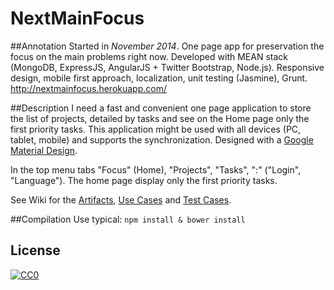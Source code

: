 # NextMainFocus

##Annotation
Started in *November 2014*. One page app for preservation the focus on the main problems right now. Developed with MEAN stack (MongoDB, ExpressJS, AngularJS + Twitter Bootstrap, Node.js). Responsive design, mobile first approach, localization, unit testing (Jasmine), Grunt. http://nextmainfocus.herokuapp.com/

##Description
I need a fast and convenient one page application to store the list of projects, detailed by tasks and see on the Home page only the first priority tasks. This application might be used with all devices (PC, tablet, mobile) and supports the synchronization. Designed with a [Google Material Design](http://www.google.com/design/spec/material-design/introduction.html).

In the top menu tabs "Focus" (Home), "Projects", "Tasks", ":" ("Login", "Language"). The home page display only the first priority tasks.

See Wiki for the [Artifacts](https://github.com/e1r0nd/NextMainFocus/wiki/1-Artifacts), [Use Cases](https://github.com/e1r0nd/NextMainFocus/wiki/2-Use-Cases) and [Test Cases](https://github.com/e1r0nd/NextMainFocus/wiki/3-Test-Cases).

##Compilation
Use typical: `npm install & bower install`

## License
[![CC0](http://i.creativecommons.org/p/zero/1.0/88x31.png)](http://creativecommons.org/publicdomain/zero/1.0/)

